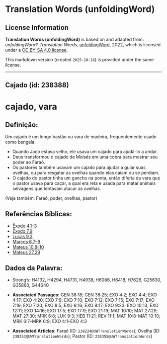 # Translation Words (unfoldingWord)

## License Information

**Translation Words (unfoldingWord)** is based on and adapted from: _unfoldingWord® Translation Words_, [unfoldingWord](https://unfoldingword.org/utw), 2022, which is licensed under a [CC BY-SA 4.0 license](https://creativecommons.org/licenses/by-sa/4.0/legalcode.en).

This markdown version (created `2025-10-16`) is provided under the same license.



--------------------------------

## Cajado (id: 238388)

cajado, vara
============

Definição:
----------

Um cajado é um longo bastão ou vara de madeira, frequentemente usado como bengala.

* Quando Jacó estava velho, ele usava um cajado para ajudá\-lo a andar.
* Deus transformou o cajado de Moisés em uma cobra para mostrar seu poder ao Faraó.
* Os pastores também usavam um cajado para ajudar a guiar suas ovelhas, ou para resgatar as ovelhas quando elas caíam ou se perdiam.
* O cajado do pastor tinha um gancho na ponta, então diferia da vara que o pastor usava para caçar, a qual era reta e usada para matar animais selvagens que tentavam atacar as ovelhas.

(Veja também: Faraó, poder, ovelhas, pastor)

Referências Bíblicas:
---------------------

* [Êxodo 4\.1–3](https://ref.ly/Exod4:1-Exod4:3)
* [Êxodo 7\.9](https://ref.ly/Exod7:9)
* [Lucas 9\.3](https://ref.ly/Luke9:3)
* [Marcos 6\.7–9](https://ref.ly/Mark6:7-Mark6:9)
* [Mateus 10\.8–10](https://ref.ly/Matt10:8-Matt10:10)
* [Mateus 27\.29](https://ref.ly/Matt27:29)

Dados da Palavra:
-----------------

* Strong’s: H4132, H4294, H4731, H4938, H6086, H6418, H7626, G25630, G35860, G44640

* **Associated Passages:** GEN 38:18; GEN 38:25; EXO 4:2; EXO 4:4; EXO 4:17; EXO 4:20; EXO 7:9; EXO 7:10; EXO 7:12; EXO 7:15; EXO 7:17; EXO 7:19; EXO 7:20; EXO 8:5; EXO 8:16; EXO 8:17; EXO 9:23; EXO 10:13; EXO 12:11; EXO 14:16; EXO 17:5; EXO 17:9; EXO 21:19; MAT 10:10; MAT 27:29; MAT 27:30; MRK 6:8; LUK 9:3; HEB 11:21; REV 11:1; MAT 10:8–MAT 10:10; MRK 6:7–MRK 6:9; EXO 4:1–EXO 4:3
* **Associated Articles:** Faraó (ID: `238224@UWTranslationWords`); Ovelha (ID: `238353@UWTranslationWords`); Pastor (ID: `238355@UWTranslationWords`)


